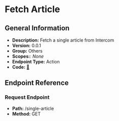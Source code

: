 # Fetch Article

## General Information

- **Description:** Fetch a single article from Intercom
- **Version:** 0.0.1
- **Group:** Others
- **Scopes:**: _None_
- **Endpoint Type:** Action
- **Code:** [🔗](https://github.com/NangoHQ/integration-templates/tree/main/integrations/intercom/actions/fetch-article.ts)

## Endpoint Reference

### Request Endpoint

- **Path:** /single-article
- **Method:** GET

